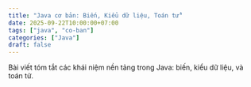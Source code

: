 ```yaml
---
title: "Java cơ bản: Biến, Kiểu dữ liệu, Toán tử"
date: 2025-09-22T10:00:00+07:00
tags: ["java", "co-ban"]
categories: ["Java"]
draft: false
---
```


Bài viết tóm tắt các khái niệm nền tảng trong Java: biến, kiểu dữ liệu, và toán tử.

